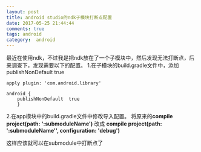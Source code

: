 ```yaml
---
layout: post
title: android studio的ndk子模块打断点配置
date: 2017-05-25 21:44:44
comments: true
tags: android
category:  android
---
```

最近在使用ndk，不过我是把ndk放在了一个子模块中，然后发现无法打断点，后来调查下，发现需要以下的配置。<!--more-->
1.在子模块的build.gradle文件中，添加publishNonDefault  true
```
apply plugin: 'com.android.library'

android {
    publishNonDefault  true
    }
```

2.在app模块中的build.gradle文件中修改导入配置。
将原来的**compile project(path: ':submoduleName')** 改成 **compile project(path: ':submoduleName'', configuration: 'debug')**

这样应该就可以在submodule中打断点了

